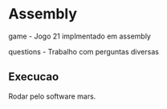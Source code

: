 # Assembly

game - Jogo 21 implmentado em assembly

questions - Trabalho com perguntas diversas


<h2>Execucao</h2>


Rodar pelo software mars.
